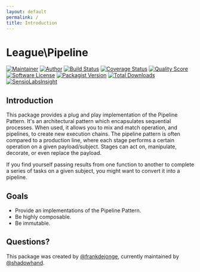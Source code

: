 ```yaml
---
layout: default
permalink: /
title: Introduction
---
```


# League\Pipeline

[![Maintainer](https://img.shields.io/badge/author-@shadowhand-blue.svg?style=flat-square)](https://twitter.com/shadowhand)
[![Author](https://img.shields.io/badge/author-@frankdejonge-blue.svg?style=flat-square)](https://twitter.com/frankdejonge)
[![Build Status](https://img.shields.io/travis/thephpleague/pipeline/master.svg?style=flat-square)](https://travis-ci.org/thephpleague/pipeline)
[![Coverage Status](https://img.shields.io/scrutinizer/coverage/g/thephpleague/pipeline.svg?style=flat-square)](https://scrutinizer-ci.com/g/thephpleague/pipeline/code-structure)
[![Quality Score](https://img.shields.io/scrutinizer/g/thephpleague/pipeline.svg?style=flat-square)](https://scrutinizer-ci.com/g/thephpleague/pipeline)
[![Software License](https://img.shields.io/badge/license-MIT-brightgreen.svg?style=flat-square)](LICENSE)
[![Packagist Version](https://img.shields.io/packagist/v/league/pipeline.svg?style=flat-square)](https://packagist.org/packages/league/pipeline)
[![Total Downloads](https://img.shields.io/packagist/dt/league/pipeline.svg?style=flat-square)](https://packagist.org/packages/league/pipeline)
[![SensioLabsInsight](https://insight.sensiolabs.com/projects/44ebfc4c-0e97-4b47-925e-b17de7ddce4f/mini.png)](https://insight.sensiolabs.com/projects/44ebfc4c-0e97-4b47-925e-b17de7ddce4f)

## Introduction

This package provides a  plug and play implementation of
the Pipeline Pattern. It's an architectural pattern which
encapsulates sequential processes. When used, it allows you
to mix and match operation, and pipelines, to create new
execution chains. The pipeline pattern is often compared
to a production line, where each stage performs a certain
operation on a given payload/subject. Stages can act on,
manipulate, decorate, or even replace the payload.

If you find yourself passing results from one function to
another to complete a series of tasks on a given subject,
you might want to convert it into a pipeline.

## Goals

* Provide an implementations of the Pipeline Pattern.
* Be highly composable.
* Be immutable.

## Questions?

This package was created by [@frankdejonge](https://twitter.com/frankdejonge), currently maintained by [@shadowhand](https://twitter.com/shadowhand).
